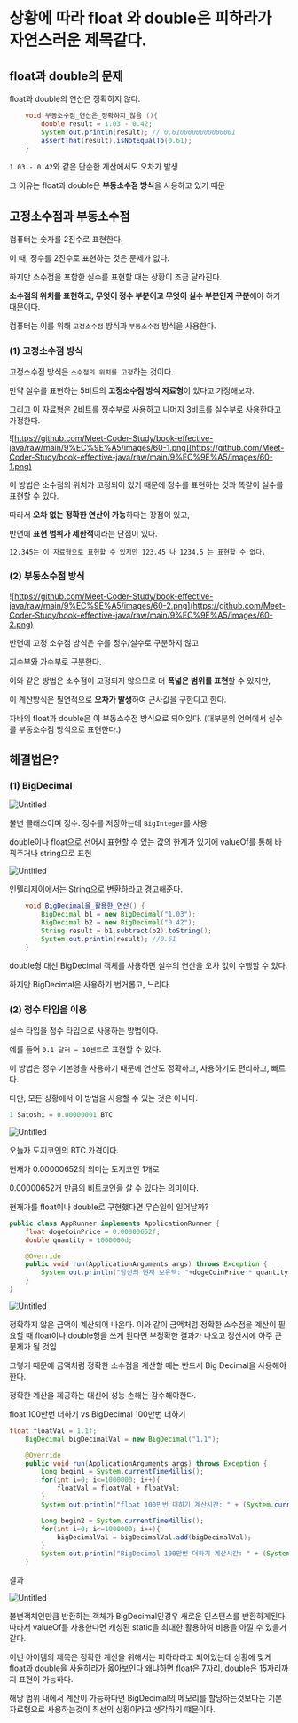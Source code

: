 # 상황에 따라 float 와 double은 피하라가 자연스러운 제목같다.

## **float과 double의 문제**

float과 double의 연산은 정확하지 않다.

```java
    void 부동소수점_연산은_정확하지_않음 (){
        double result = 1.03 - 0.42;
        System.out.println(result); // 0.6100000000000001
        assertThat(result).isNotEqualTo(0.61);
    }
```

`1.03 - 0.42`와 같은 단순한 계산에서도 오차가 발생

그 이유는 float과 double은 **부동소수점 방식**을 사용하고 있기 때문

## **고정소수점과 부동소수점**

컴퓨터는 숫자를 2진수로 표현한다.

이 때, 정수를 2진수로 표현하는 것은 문제가 없다.

하지만 소수점을 포함한 실수를 표현할 때는 상황이 조금 달라진다.

**소수점의 위치를 표현하고, 무엇이 정수 부분이고 무엇이 실수 부분인지 구분**해야 하기 때문이다.

컴퓨터는 이를 위해 `고정소수점` 방식과 `부동소수점` 방식을 사용한다.

### **(1) 고정소수점 방식**

고정소수점 방식은 `소수점의 위치를 고정`하는 것이다.

만약 실수를 표현하는 5비트의 **고정소수점 방식 자료형**이 있다고 가정해보자.

그리고 이 자료형은 2비트를 정수부로 사용하고 나머지 3비트를 실수부로 사용한다고 가정한다.

![https://github.com/Meet-Coder-Study/book-effective-java/raw/main/9%EC%9E%A5/images/60-1.png](https://github.com/Meet-Coder-Study/book-effective-java/raw/main/9%EC%9E%A5/images/60-1.png)

이 방법은 소수점의 위치가 고정되어 있기 때문에 정수를 표현하는 것과 똑같이 실수를 표현할 수 있다.

따라서 **오차 없는 정확한 연산이 가능**하다는 장점이 있고,

반면에 **표현 범위가 제한적**이라는 단점이 있다.

`12.345는 이 자료형으로 표현할 수 있지만
123.45 나 1234.5 는 표현할 수 없다.`

### **(2) 부동소수점 방식**

![https://github.com/Meet-Coder-Study/book-effective-java/raw/main/9%EC%9E%A5/images/60-2.png](https://github.com/Meet-Coder-Study/book-effective-java/raw/main/9%EC%9E%A5/images/60-2.png)

반면에 고정 소수점 방식은 수를 정수/실수로 구분하지 않고

지수부와 가수부로 구분한다.

이와 같은 방법은 소수점이 고정되지 않으므로 더 **폭넓은 범위를 표현**할 수 있지만,

이 계산방식은 필연적으로 **오차가 발생**하여 근사값을 구한다고 한다.

자바의 float과 double은 이 부동소수점 방식으로 되어있다. (대부분의 언어에서 실수를 부동소수점 방식으로 표현한다.)

## **해결법은?**

### **(1) BigDecimal**

![Untitled](Item60,%20%E1%84%8C%E1%85%A5%E1%86%BC%E1%84%92%E1%85%AA%E1%86%A8%E1%84%92%E1%85%A1%E1%86%AB%20%E1%84%83%E1%85%A1%E1%86%B8%E1%84%8B%E1%85%B5%20%E1%84%91%E1%85%B5%E1%86%AF%E1%84%8B%E1%85%AD%E1%84%92%E1%85%A1%E1%84%83%E1%85%A1%E1%84%86%E1%85%A7%E1%86%AB%20float%E1%84%8B%E1%85%AA%20doubl%20f8fbb11f74dc43b090658f211c1e959f/Untitled.png)

불변 클래스이며 정수. 정수를 저장하는데 `BigInteger`를 사용 

double이나 float으로 선어시 표현할 수 있는 값의 한계가 있기에 valueOf를 통해 바꿔주거나 string으로 표현

![Untitled](Item60,%20%E1%84%8C%E1%85%A5%E1%86%BC%E1%84%92%E1%85%AA%E1%86%A8%E1%84%92%E1%85%A1%E1%86%AB%20%E1%84%83%E1%85%A1%E1%86%B8%E1%84%8B%E1%85%B5%20%E1%84%91%E1%85%B5%E1%86%AF%E1%84%8B%E1%85%AD%E1%84%92%E1%85%A1%E1%84%83%E1%85%A1%E1%84%86%E1%85%A7%E1%86%AB%20float%E1%84%8B%E1%85%AA%20doubl%20f8fbb11f74dc43b090658f211c1e959f/Untitled%201.png)

인텔리제이에서는 String으로 변환하라고 경고해준다.

```java
    void BigDecimal을_활용한_연산() {
        BigDecimal b1 = new BigDecimal("1.03");
        BigDecimal b2 = new BigDecimal("0.42");
        String result = b1.subtract(b2).toString();
        System.out.println(result);	//0.61
    }
```

double형 대신 BigDecimal 객체를 사용하면 실수의 연산을 오차 없이 수행할 수 있다.

하지만 BigDecimal은 사용하기 번거롭고, 느리다.

### **(2) 정수 타입을 이용**

실수 타입을 정수 타입으로 사용하는 방법이다.

예를 들어 `0.1 달러 = 10센트`로 표현할 수 있다.

이 방법은 정수 기본형을 사용하기 때문에 연산도 정확하고, 사용하기도 편리하고, 빠르다.

다만, 모든 상황에서 이 방법을 사용할 수 있는 것은 아니다.

```java
1 Satoshi = 0.00000001 BTC
```

![Untitled](Item60,%20%E1%84%8C%E1%85%A5%E1%86%BC%E1%84%92%E1%85%AA%E1%86%A8%E1%84%92%E1%85%A1%E1%86%AB%20%E1%84%83%E1%85%A1%E1%86%B8%E1%84%8B%E1%85%B5%20%E1%84%91%E1%85%B5%E1%86%AF%E1%84%8B%E1%85%AD%E1%84%92%E1%85%A1%E1%84%83%E1%85%A1%E1%84%86%E1%85%A7%E1%86%AB%20float%E1%84%8B%E1%85%AA%20doubl%20f8fbb11f74dc43b090658f211c1e959f/Untitled%202.png)

오늘자 도지코인의 BTC 가격이다. 

현재가 0.00000652의 의미는 도지코인 1개로 

0.00000652개 만큼의 비트코인을 살 수 있다는 의미이다.

현재가를 float이나 double로 구현했다면 무슨일이 일어날까?

```java
public class AppRunner implements ApplicationRunner {
    float dogeCoinPrice = 0.00000652f;
    double quantity = 1000000d;

    @Override
    public void run(ApplicationArguments args) throws Exception {
        System.out.println("당신의 현재 보유액: "+dogeCoinPrice * quantity);
    }
}
```

![Untitled](Item60,%20%E1%84%8C%E1%85%A5%E1%86%BC%E1%84%92%E1%85%AA%E1%86%A8%E1%84%92%E1%85%A1%E1%86%AB%20%E1%84%83%E1%85%A1%E1%86%B8%E1%84%8B%E1%85%B5%20%E1%84%91%E1%85%B5%E1%86%AF%E1%84%8B%E1%85%AD%E1%84%92%E1%85%A1%E1%84%83%E1%85%A1%E1%84%86%E1%85%A7%E1%86%AB%20float%E1%84%8B%E1%85%AA%20doubl%20f8fbb11f74dc43b090658f211c1e959f/Untitled%203.png)

정확하지 않은 금액이 계산되어 나온다. 이와 같이 금액처럼 정확한 소수점을 계산이 필요할 때 float이나 double형을 쓰게 된다면 부정확한 결과가 나오고 정산시에 아주 큰 문제가 될 것임

그렇기 때문에 금액처럼 정확한 소수점을 계산할 때는 반드시 Big Decimal을 사용해야 한다.

정확한 계산을 제공하는 대신에 성능 손해는 감수해야한다.

float 100만번 더하기 vs BigDecimal 100만번 더하기

```java
float floatVal = 1.1f;
    BigDecimal bigDecimalVal = new BigDecimal("1.1");

    @Override
    public void run(ApplicationArguments args) throws Exception {
        Long begin1 = System.currentTimeMillis();
        for(int i=0; i<=1000000; i++){
            floatVal = floatVal + floatVal;
        }
        System.out.println("float 100만번 더하기 계산시간: " + (System.currentTimeMillis() - begin1));

        Long begin2 = System.currentTimeMillis();
        for(int i=0; i<=1000000; i++){
            bigDecimalVal = bigDecimalVal.add(bigDecimalVal);
        }
        System.out.println("BigDecimal 100만번 더하기 계산시간: " + (System.currentTimeMillis() - begin2));
    }
```

결과

![Untitled](Item60,%20%E1%84%8C%E1%85%A5%E1%86%BC%E1%84%92%E1%85%AA%E1%86%A8%E1%84%92%E1%85%A1%E1%86%AB%20%E1%84%83%E1%85%A1%E1%86%B8%E1%84%8B%E1%85%B5%20%E1%84%91%E1%85%B5%E1%86%AF%E1%84%8B%E1%85%AD%E1%84%92%E1%85%A1%E1%84%83%E1%85%A1%E1%84%86%E1%85%A7%E1%86%AB%20float%E1%84%8B%E1%85%AA%20doubl%20f8fbb11f74dc43b090658f211c1e959f/Untitled%204.png)

불변객체인만큼 반환하는 객체가 BigDecimal인경우 새로운 인스턴스를 반환하게된다. 따라서 valueOf를 사용한다면 캐싱된 static을 최대한 활용하여 비용을 아낄 수 있을거같다.

이번 아이템의 제목은 정확한 계산을 위해서는 피하라라고 되어있는데 상황에 맞게 float과 double을 사용하라가 옳아보인다 왜냐하면 float은 7자리, double은 15자리까지 표현이 가능하다.

해당 범위 내에서 계산이 가능하다면 BigDecimal의 메모리를 할당하는것보다는 기본 자료형으로 사용하는것이 최선의 상황이라고 생각하기 떄문이다.
